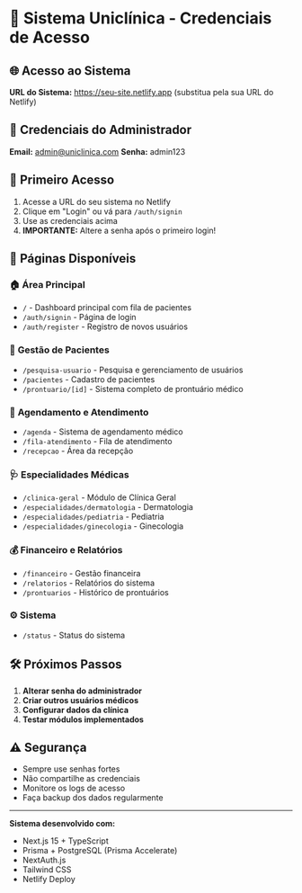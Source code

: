 # 🏥 Sistema Uniclínica - Credenciais de Acesso

## 🌐 Acesso ao Sistema

**URL do Sistema:** https://seu-site.netlify.app (substitua pela sua URL do Netlify)

## 👤 Credenciais do Administrador

**Email:** admin@uniclinica.com
**Senha:** admin123

## 🔐 Primeiro Acesso

1. Acesse a URL do seu sistema no Netlify
2. Clique em "Login" ou vá para `/auth/signin`
3. Use as credenciais acima
4. **IMPORTANTE:** Altere a senha após o primeiro login!

## 📱 Páginas Disponíveis

### 🏠 **Área Principal**

- `/` - Dashboard principal com fila de pacientes
- `/auth/signin` - Página de login
- `/auth/register` - Registro de novos usuários

### 👥 **Gestão de Pacientes**

- `/pesquisa-usuario` - Pesquisa e gerenciamento de usuários
- `/pacientes` - Cadastro de pacientes
- `/prontuario/[id]` - Sistema completo de prontuário médico

### 📅 **Agendamento e Atendimento**

- `/agenda` - Sistema de agendamento médico
- `/fila-atendimento` - Fila de atendimento
- `/recepcao` - Área da recepção

### 🩺 **Especialidades Médicas**

- `/clinica-geral` - Módulo de Clínica Geral
- `/especialidades/dermatologia` - Dermatologia
- `/especialidades/pediatria` - Pediatria  
- `/especialidades/ginecologia` - Ginecologia

### 💰 **Financeiro e Relatórios**

- `/financeiro` - Gestão financeira
- `/relatorios` - Relatórios do sistema
- `/prontuarios` - Histórico de prontuários

### ⚙️ **Sistema**

- `/status` - Status do sistema

## 🛠️ Próximos Passos

1. **Alterar senha do administrador**
2. **Criar outros usuários médicos**
3. **Configurar dados da clínica**
4. **Testar módulos implementados**

## ⚠️ Segurança

- Sempre use senhas fortes
- Não compartilhe as credenciais
- Monitore os logs de acesso
- Faça backup dos dados regularmente

---

**Sistema desenvolvido com:**

- Next.js 15 + TypeScript
- Prisma + PostgreSQL (Prisma Accelerate)
- NextAuth.js
- Tailwind CSS
- Netlify Deploy
